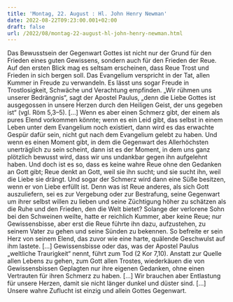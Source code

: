 ```yaml
---
title: 'Montag, 22. August : Hl. John Henry Newman'
date: 2022-08-22T09:23:00.001+02:00
draft: false
url: /2022/08/montag-22-august-hl-john-henry-newman.html
---
```


Das Bewusstsein der Gegenwart Gottes ist nicht nur der Grund für den Frieden eines guten Gewissens, sondern auch für den Frieden der Reue. Auf den ersten Blick mag es seltsam erscheinen, dass Reue Trost und Frieden in sich bergen soll. Das Evangelium verspricht in der Tat, allen Kummer in Freude zu verwandeln. Es lässt uns sogar Freude in Trostlosigkeit, Schwäche und Verachtung empfinden. „Wir rühmen uns unserer Bedrängnis“, sagt der Apostel Paulus, „denn die Liebe Gottes ist ausgegossen in unsere Herzen durch den Heiligen Geist, der uns gegeben ist“ (vgl. Röm 5,3–5). \[…\] Wenn es aber einen Schmerz gibt, der einem als pures Elend vorkommen könnte; wenn es ein Leid gibt, das selbst in einem Leben unter dem Evangelium noch existiert, dann wird es das erwachte Gespür dafür sein, nicht gut nach dem Evangelium gelebt zu haben. Und wenn es einen Moment gibt, in dem die Gegenwart des Allerhöchsten unerträglich zu sein scheint, dann ist es der Moment, in dem uns ganz plötzlich bewusst wird, dass wir uns undankbar gegen ihn aufgelehnt haben. Und doch ist es so, dass es keine wahre Reue ohne den Gedanken an Gott gibt; Reue denkt an Gott, weil sie ihn sucht; und sie sucht ihn, weil die Liebe sie drängt. Und sogar der Schmerz wird dann eine Süße besitzen, wenn er von Liebe erfüllt ist. Denn was ist Reue anderes, als sich Gott auszuliefern, sei es zur Vergebung oder zur Bestrafung, seine Gegenwart um ihrer selbst willen zu lieben und seine Züchtigung höher zu schätzen als die Ruhe und den Frieden, den die Welt bietet? Solange der verlorene Sohn bei den Schweinen weilte, hatte er reichlich Kummer, aber keine Reue; nur Gewissensbisse, aber erst die Reue führte ihn dazu, aufzustehen, zu seinem Vater zu gehen und seine Sünden zu bekennen. So befreite er sein Herz von seinem Elend, das zuvor wie eine harte, quälende Geschwulst auf ihm lastete. \[…\] Gewissensbisse oder das, was der Apostel Paulus „weltliche Traurigkeit“ nennt, führt zum Tod (2 Kor 7,10). Anstatt zur Quelle allen Lebens zu gehen, zum Gott allen Trostes, wiederkäuen die von Gewissensbissen Geplagten nur ihre eigenen Gedanken, ohne einen Vertrauten für ihren Schmerz zu haben. \[…\] Wir brauchen aber Entlastung für unsere Herzen, damit sie nicht länger dunkel und düster sind. \[…\] Unsere wahre Zuflucht ist einzig und allein Gottes Gegenwart.
